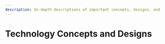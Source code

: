 ```yaml
---
description: In-depth descriptions of important concepts, designs, and technologies that drive the Maana Technology Platform
---
```


# Technology Concepts and Designs

